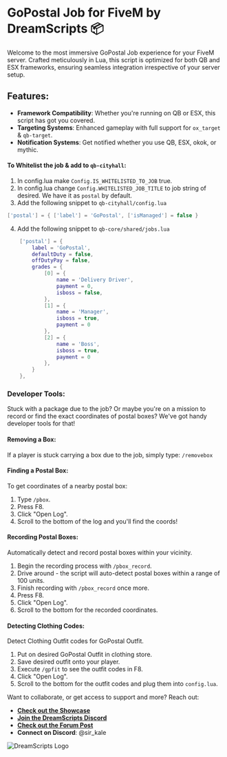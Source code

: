 # GoPostal Job for FiveM by DreamScripts 📦

Welcome to the most immersive GoPostal Job experience for your FiveM server. Crafted meticulously in Lua, this script is optimized for both QB and ESX frameworks, ensuring seamless integration irrespective of your server setup.

## Features:
- **Framework Compatibility**: Whether you're running on QB or ESX, this script has got you covered.
- **Targeting Systems**: Enhanced gameplay with full support for `ox_target` & `qb-target`.
- **Notification Systems**: Get notified whether you use QB, ESX, okok, or mythic.

#### To Whitelist the job & add to `qb-cityhall`:
1. In config.lua make `Config.IS_WHITELISTED_TO_JOB` true.
2. In config.lua change `Config.WHITELISTED_JOB_TITLE` to job string of desired. We have it as `postal` by default.
3. Add the following snippet to `qb-cityhall/config.lua`
```lua
['postal'] = { ['label'] = 'GoPostal', ['isManaged'] = false }
```
4. Add the following snippet to `qb-core/shared/jobs.lua`
```lua
    ['postal'] = {
        label = 'GoPostal',
        defaultDuty = false,
        offDutyPay = false,
        grades = {
            [0] = {
                name = 'Delivery Driver',
                payment = 0,
                isboss = false,
            },
            [1] = {
                name = 'Manager',
                isboss = true,
                payment = 0
            },
            [2] = {
                name = 'Boss',
                isboss = true,
                payment = 0
            },
        }
    },
```

### Developer Tools:
Stuck with a package due to the job? Or maybe you're on a mission to record or find the exact coordinates of postal boxes? We've got handy developer tools for that!

#### Removing a Box:
If a player is stuck carrying a box due to the job, simply type: `/removebox`

#### Finding a Postal Box:
To get coordinates of a nearby postal box:
1. Type `/pbox`.
2. Press F8.
3. Click "Open Log".
4. Scroll to the bottom of the log and you'll find the coords!

#### Recording Postal Boxes:
Automatically detect and record postal boxes within your vicinity.
1. Begin the recording process with `/pbox_record`.
2. Drive around - the script will auto-detect postal boxes within a range of 100 units.
3. Finish recording with `/pbox_record` once more.
4. Press F8.
5. Click "Open Log".
6. Scroll to the bottom for the recorded coordinates.

#### Detecting Clothing Codes:
Detect Clothing Outfit codes for GoPostal Outfit.
1. Put on desired GoPostal Outfit in clothing store.
2. Save desired outfit onto your player.
3. Execute `/gpfit` to see the outfit codes in F8.
5. Click "Open Log".
6. Scroll to the bottom for the outfit codes and plug them into `config.lua`.

Want to collaborate, or get access to support and more? Reach out:
- **[Check out the Showcase](https://www.youtube.com/watch?v=fSwJO3C85E0)**
- **[Join the DreamScripts Discord](https://discord.gg/mvEYGraCM2)**
- **[Check out the Forum Post](https://forum.cfx.re/t/free-qb-esx-gopostal-job-optimized/5182086)**
- **Connect on Discord**: @sir_kale

![DreamScripts Logo](https://cdn.discordapp.com/attachments/998923900287205442/1166036599189020692/dreamscripts.png?ex=655241b5&is=653fccb5&hm=e16ed188536c8d0b94e5b5baef5612e0ccb907eb188b91e25c50dc6e38d8ece5&)
